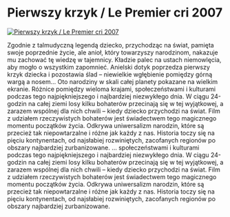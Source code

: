 Pierwszy krzyk / Le Premier cri 2007 
=============
[![Pierwszy krzyk / Le Premier cri 2007 ](http://vidos.pl/images/player.gif)](http://vidos.pl/pierwszy-krzyk-le-premier-cri-2007)

 Zgodnie z talmudyczną legendą dziecko, przychodząc na świat, pamięta swoje poprzednie życie, ale anioł, który towarzyszy narodzinom, nakazuje mu zachować tę wiedzę w tajemnicy. Kładzie palec na ustach niemowlęcia, aby mogło o wszystkim zapomnieć. Anielski dotyk poprzedza pierwszy krzyk dziecka i pozostawia ślad – niewielkie wgłębienie pomiędzy górną wargą a nosem... Oto narodziny w skali całej planety pokazane na wielkim ekranie. Różnice pomiędzy wieloma krajami, społeczeństwami i kulturami podczas tego najpiękniejszego i najbardziej niezwykłego dnia. W ciągu 24-godzin na całej ziemi losy kilku bohaterów przecinają się w tej wyjątkowej, a zarazem wspólnej dla nich chwili – kiedy dziecko przychodzi na świat. Film z udziałem rzeczywistych bohaterów jest świadectwem tego magicznego momentu początków życia. Odkrywa uniwersalizm narodzin, które są przecież tak niepowtarzalne i różne jak każdy z nas. Historia toczy się na pięciu kontynentach, od najsłabiej rozwiniętych, zacofanych regionów po obszary najbardziej zurbanizowane.  ... społeczeństwami i kulturami podczas tego najpiękniejszego i najbardziej niezwykłego dnia. W ciągu 24-godzin na całej ziemi losy kilku bohaterów przecinają się w tej wyjątkowej, a zarazem wspólnej dla nich chwili – kiedy dziecko przychodzi na świat. Film z udziałem rzeczywistych bohaterów jest świadectwem tego magicznego momentu początków życia. Odkrywa uniwersalizm narodzin, które są przecież tak niepowtarzalne i różne jak każdy z nas. Historia toczy się na pięciu kontynentach, od najsłabiej rozwiniętych, zacofanych regionów po obszary najbardziej zurbanizowane.
